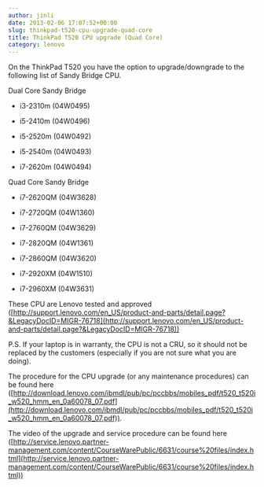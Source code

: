 ```yaml
---
author: jinli
date: 2013-02-06 17:07:52+00:00
slug: thinkpad-t520-cpu-upgrade-quad-core
title: ThinkPad T520 CPU upgrade (Quad Core)
category: lenovo
---
```

On the ThinkPad T520 you have the option to upgrade/downgrade to the following list of Sandy Bridge CPU.

Dual Core Sandy Bridge



  * i3-2310m (04W0495)

  * i5-2410m (04W0496)

  * i5-2520m (04W0492)

  * i5-2540m (04W0493)

  * i7-2620m (04W0494)


Quad Core Sandy Bridge



  * i7-2620QM (04W3628)

  * i7-2720QM (04W1360)

  * i7-2760QM (04W3629)

  * i7-2820QM (04W1361)

  * i7-2860QM (04W3620)

  * i7-2920XM (04W1510)

  * i7-2960XM (04W3631)


These CPU are Lenovo tested and approved ([http://support.lenovo.com/en_US/product-and-parts/detail.page?&LegacyDocID=MIGR-76718](http://support.lenovo.com/en_US/product-and-parts/detail.page?&LegacyDocID=MIGR-76718))

P.S. If your laptop is in warranty, the CPU is not a CRU, so it should not be replaced by the customers (especially if you are not sure what you are doing).

The procedure for the CPU upgrade (or any maintenance procedures) can be found here ([http://download.lenovo.com/ibmdl/pub/pc/pccbbs/mobiles_pdf/t520_t520i_w520_hmm_en_0a60078_07.pdf](http://download.lenovo.com/ibmdl/pub/pc/pccbbs/mobiles_pdf/t520_t520i_w520_hmm_en_0a60078_07.pdf)).

The video of the upgrade and service procedure can be found here ([http://service.lenovo.partner-management.com/content/CourseWarePublic/6631/course%20files/index.html](http://service.lenovo.partner-management.com/content/CourseWarePublic/6631/course%20files/index.html))




